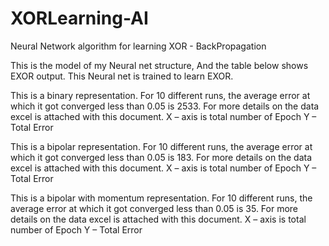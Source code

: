 # XORLearning-AI
Neural Network algorithm for learning XOR - BackPropagation 

This is the model of my Neural net structure,  And the table below shows EXOR output. This Neural net is trained to learn EXOR.

This is a binary representation.
For 10 different runs, the average error at which it got converged less than 0.05 is 2533.
For more details on the data excel is attached with this document.
X – axis is total number of Epoch
Y – Total Error

This is a bipolar representation.
For 10 different runs, the average error at which it got converged less than 0.05 is 183.
For more details on the data excel is attached with this document.
X – axis is total number of Epoch
Y – Total Error

This is a bipolar with momentum representation.
For 10 different runs, the average error at which it got converged less than 0.05 is 35.
For more details on the data excel is attached with this document.
X – axis is total number of Epoch
Y – Total Error
